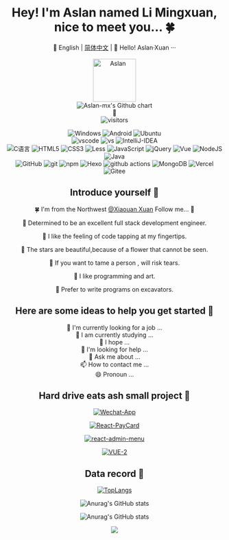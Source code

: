 
<div align="center">

# Hey! I'm Aslan named Li Mingxuan, nice to meet you... 🍀
🧁 English | [简体中文](README-CN.md) | 🥰 Hello! Aslan·Xuan ···
<br>
<br>
<img alt="Aslan" src="https://avatars.githubusercontent.com/u/46306801?s=400&u=35f48272ca9e1e5279007be09883d870965a3373&v=4" width="100px" height="100px" />
<br>
<img src="http://ghchart.rshah.org/Aslan-mx" alt="Aslan-mx's Github chart" />
<br>
🍧
<br>
<img alt="visitors" src="https://visitor-badge.laobi.icu/badge?page_id=Aslan-mx.readme&left_text=%E6%B5%8F%E8%A7%88%E9%87%8F%20Visitors" />
<p>
  <img alt="Windows" src="https://img.shields.io/badge/-Windows-3b79a8?style=flat-square&logo=Windows&logoColor=white" />
  <img alt="Android" src="https://img.shields.io/badge/-Android-181818?style=flat-square&logo=Android&logoColor=a5ca3a" />
  <img alt="Ubuntu" src="https://img.shields.io/badge/-Ubuntu-DB652A?style=flat-square&logo=ubuntu&logoColor=white" />
<br />
  <img alt="vscode" src="https://img.shields.io/badge/Visual%20Studio%20Code-blue?style=flat-square&logo=visual-studio-code&logoColor=ffffff" />
  <img alt="vs" src="https://img.shields.io/badge/Visual%20Studio-6f2077?style=flat-square&logo=visual-studio&logoColor=ffffff" />
  <img alt="IntelliJ-IDEA" src="https://img.shields.io/badge/IntelliJ%20IDEA-black?style=flat-square&logo=IntelliJ%20IDEA&logoColor=ffffff" />
<br />
  <img alt="C语言" src="https://img.shields.io/badge/C%E8%AF%AD%E8%A8%80-00569e?style=flat-square&logo=C&logoColor=white" /> 
  <img alt="HTML5" src="https://img.shields.io/badge/-HTML5-E34F26?style=flat-square&logo=html5&logoColor=white" /> 
  <img alt="CSS3" src="https://img.shields.io/badge/-CSS3-3a95ff?style=flat-square&logo=css3&logoColor=white" />
  <img alt="Less" src="https://img.shields.io/badge/-{Less}-00166a?style=flat-square&logo=less&logoColor=white" />
  <img alt="JavaScript" src="https://img.shields.io/badge/-JavaScript-ffaf24?style=flat-square&logo=javascript&logoColor=white" />
  <img alt="jQuery" src="https://img.shields.io/badge/-jQuery-131a28?style=flat-square&logo=jQuery&logoColor=white" />
  <img alt="Vue" src="https://img.shields.io/badge/-Vue-5BA17F?style=flat-square&logo=vue.js&logoColor=white" />
  <img alt="NodeJS" src="https://img.shields.io/badge/-NodeJS-43853d?style=flat-square&logo=Node.js&logoColor=white" />
  <img alt="Java" src="https://img.shields.io/badge/Java-ff0200?style=flat-square&logo=java&logoColor=white" />
<br />
  <img alt="GitHub" src="https://img.shields.io/badge/-GitHub-1d1c1c?style=flat-square&logo=github&logoColor=white" />
  <img alt="git" src="https://img.shields.io/badge/-Git-F05032?style=flat-square&logo=git&logoColor=white" />
  <img alt="npm" src="https://img.shields.io/badge/-NPM-CB3837?style=flat-square&logo=npm&logoColor=white" />
  <img alt="Hexo" src="https://img.shields.io/badge/-Hexo-4283cd?style=flat-square&logo=hexo&logoColor=white" />
  <img alt="github actions" src="https://img.shields.io/badge/-Github_Actions-2088FF?style=flat-square&logo=github-actions&logoColor=white" />
  <img alt="MongoDB" src="https://img.shields.io/badge/-MongoDB-13aa52?style=flat-square&logo=mongodb&logoColor=white" />
  <img alt="Vercel" src="https://img.shields.io/badge/-Vercel-1f1f1f?style=flat-square&logo=vercel&logoColor=white" />
  <img alt="Gitee" src="https://img.shields.io/badge/-Gitee-c72726?style=flat-square&logo=gitee&logoColor=white" />
</p>

## Introduce yourself 🍉

🍀 I'm from the Northwest [@Xiaouan Xuan](https://github.com/Aslan-mx) Follow me... 🥰

🐞 Determined to be an excellent full stack development engineer.

🍄 I like the feeling of code tapping at my fingertips.

🐎 The stars are beautiful,because of a flower that cannot be seen.

🐢 If you want to tame a person , will risk tears.

🐡 I like programming and art.

🌸 Prefer to write programs on excavators.

## Here are some ideas to help you get started 🦄

🔭 I'm currently looking for a job ...
  <br>
🌱 I am currently studying ...
  <br>
👯 I hope ...
  <br>
🤔 I'm looking for help ...
  <br>
💬 Ask me about ...
  <br>
📫 How to contact me ...
  <br>
😄 Pronoun ...

## Hard drive eats ash small project 🌵

[![Wechat-App](https://github-readme-stats.vercel.app/api/pin/?username=Aslan-mx&repo=Wechat-App)](https://github.com/Aslan-mx/Wechat-App.git)

[![React-PayCard](https://github-readme-stats.vercel.app/api/pin/?username=Aslan-mx&repo=React-Paycard)](https://github.com/Aslan-mx/React-Paycard.git)

[![react-admin-menu](https://github-readme-stats.vercel.app/api/pin/?username=Aslan-mx&repo=react-admin-menu)](https://github.com/Aslan-mx/react-admin-menu.git)

[![VUE-2](https://github-readme-stats.vercel.app/api/pin/?username=Aslan-mx&repo=VUE-2)](https://github.com/Aslan-mx/VUE-2.git)

## Data record 🦩

[![TopLangs](https://github-readme-stats.vercel.app/api/top-langs/?username=Aslan-mx&layout=compact)](https://github.com/anuraghazra/github-readme-stats)

![Anurag's GitHub stats](https://github-readme-stats.vercel.app/api?username=Aslan-mx&show_icons=true)

![Anurag's GitHub stats](https://github-readme-stats.vercel.app/api?username=Aslan-mx&show_icons=true&theme=tokyonight)

![](https://github-profile-trophy.vercel.app/?username=Aslan-mx&theme=flat&column=7&margin-w=10)

</div>
